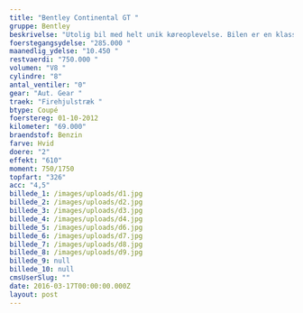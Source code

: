 ```yaml
---
title: "Bentley Continental GT "
gruppe: Bentley
beskrivelse: "Utolig bil med helt unik køreoplevelse. Bilen er en klassiker og er bestemt en bil du vil komme til at holde af. "
foerstegangsydelse: "285.000 "
maanedlig_ydelse: "10.450 "
restvaerdi: "750.000 "
volumen: "V8 "
cylindre: "8"
antal_ventiler: "0"
gear: "Aut. Gear "
traek: "Firehjulstræk "
btype: Coupé
foerstereg: 01-10-2012
kilometer: "69.000"
braendstof: Benzin
farve: Hvid
doere: "2"
effekt: "610"
moment: 750/1750
topfart: "326"
acc: "4,5"
billede_1: /images/uploads/d1.jpg
billede_2: /images/uploads/d2.jpg
billede_3: /images/uploads/d3.jpg
billede_4: /images/uploads/d4.jpg
billede_5: /images/uploads/d6.jpg
billede_6: /images/uploads/d7.jpg
billede_7: /images/uploads/d8.jpg
billede_8: /images/uploads/d9.jpg
billede_9: null
billede_10: null
cmsUserSlug: ""
date: 2016-03-17T00:00:00.000Z
layout: post
---
```


